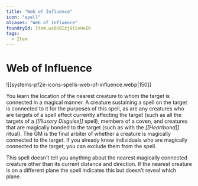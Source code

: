```yaml
---
title: "Web of Influence"
icon: "spell"
aliases: "Web of Influence"
foundryId: Item.ws8U0Izj8iSv0eI6
tags:
  - Item
---
```


# Web of Influence
![[systems-pf2e-icons-spells-web-of-influence.webp|150]]

You learn the location of the nearest creature to whom the target is connected in a magical manner. A creature sustaining a spell on the target is connected to it for the purposes of this spell, as are any creatures who are targets of a spell effect currently affecting the target (such as all the targets of a _[[Illusory Disguise]]_ spell), members of a coven, and creatures that are magically bonded to the target (such as with the _[[Heartbond]]_ ritual). The GM is the final arbiter of whether a creature is magically connected to the target. If you already know individuals who are magically connected to the target, you can exclude them from the spell.

This spell doesn't tell you anything about the nearest magically connected creature other than its current distance and direction. If the nearest creature is on a different plane the spell indicates this but doesn't reveal which plane.
